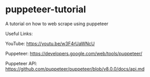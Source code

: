 # puppeteer-tutorial

A tutorial on how to web scrape using puppeteer

Useful Links:

YouTube: https://youtu.be/w3F4rUaWNcU

Puppeteer: https://developers.google.com/web/tools/puppeteer/

Puppeteer API: https://github.com/puppeteer/puppeteer/blob/v8.0.0/docs/api.md
